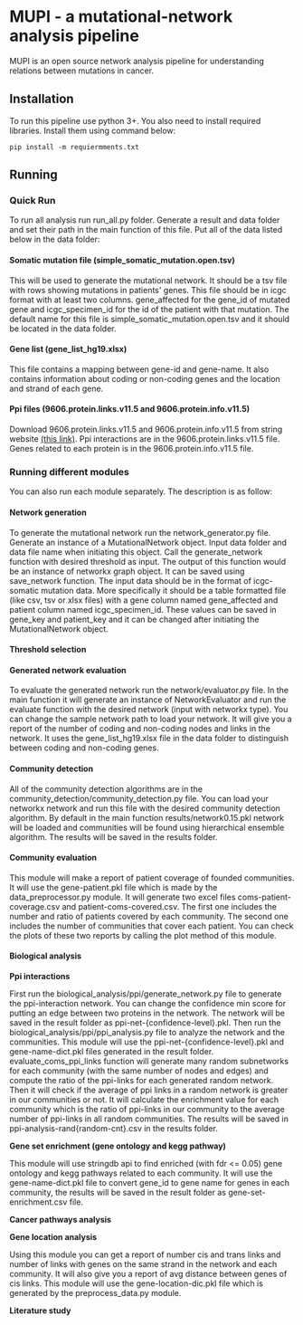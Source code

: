 
# MUPI - a mutational-network analysis pipeline

MUPI is an open source network analysis pipeline for understanding relations between mutations in cancer.


## Installation
To run this pipeline use python 3+. You also need to install required libraries. Install them using command below:

```
pip install -m requiermments.txt
```
## Running
### Quick Run

To run all analysis run run_all.py folder. Generate a result and data folder and set their path in the main function of this file. Put all of the data listed below in the data folder:

#### Somatic mutation file (simple_somatic_mutation.open.tsv)
This will be used to generate the mutational network. It should be a tsv file with rows showing mutations in patients' genes. This file should be in icgc format with at least two columns. gene_affected for the gene_id of mutated gene and icgc_specimen_id for the id of the patient with that mutation. The default name for this file is simple_somatic_mutation.open.tsv and it should be located in the data folder.

#### Gene list (gene_list_hg19.xlsx)
This file contains a mapping between gene-id and gene-name. It also contains information about coding or non-coding genes and the location and strand of each gene.

#### Ppi files (9606.protein.links.v11.5 and 9606.protein.info.v11.5)
Download 9606.protein.links.v11.5 and 9606.protein.info.v11.5 from string website [(this link)](https://string-db.org/cgi/download?sessionId=b0rskhtvOySj&species_text=Homo+sapiens).
Ppi interactions are in the 9606.protein.links.v11.5 file. Genes related to each protein is in the 9606.protein.info.v11.5 file.

### Running different modules
You can also run each module separately. The description is as follow:

#### Network generation

To generate the mutational network run the network_generator.py file. Generate an instance of a MutationalNetwork object. Input data folder and data file name when initiating this object. Call the generate_network function with desired threshold as input. The output of this function would be an instance of networkx graph object. It can be saved using save_network function. The input data should be in the format of icgc-somatic mutation data. More specifically it should be a table formatted file (like csv, tsv or xlsx files) with a gene column named gene_affected and patient column named icgc_specimen_id. These values can be saved in gene_key and patient_key and it can be changed after initiating the MutationalNetwork object.


#### Threshold selection


#### Generated network evaluation
To evaluate the generated network run the network/evaluator.py file. In the main function it will generate an instance of NetworkEvaluator and run the evaluate function with the desired network (input with networkx type). You can change the sample network path to load your network. It will give you a report of the number of coding and non-coding nodes and links in the network. It uses the gene_list_hg19.xlsx file in the data folder to distinguish between coding and non-coding genes.


#### Community detection
All of the community detection algorithms are in the community_detection/community_detection.py file. You can load your networkx network and run this file with the desired community detection algorithm. By default in the main function results/network0.15.pkl network will be loaded and communities will be found using hierarchical ensemble algorithm. The results will be saved in the results folder.

#### Community evaluation
This module will make a report of patient coverage of founded communities. It will use the gene-patient.pkl file which is made by the data_preprocessor.py module. It will generate two excel files coms-patient-coverage.csv and patient-coms-covered.csv. The first one includes the number and ratio of patients covered by each community. The second one includes the number of communities that cover each patient. You can check the plots of these two reports by calling the plot method of this module.

#### Biological analysis
**Ppi interactions**

First run the biological_analysis/ppi/generate_network.py file to generate the ppi-interaction network. You can change the confidence min score for putting an edge between two proteins in the network. The network will be saved in the result folder as ppi-net-{confidence-level}.pkl. 
Then run the biological_analysis/ppi/ppi_analysis.py file to analyze the network and the communities. This module will use the ppi-net-{confidence-level}.pkl and gene-name-dict.pkl files generated in the result folder. evaluate_coms_ppi_links function will generate many random subnetworks for each community (with the same number of nodes and edges) and compute the ratio of the ppi-links for each generated random network. Then it will check if the average of ppi links in a random network is greater in our communities or not. It will calculate the enrichment value for each community which is the ratio of ppi-links in our community to the average number of ppi-links in all random communities. The results will be saved in ppi-analysis-rand{random-cnt}.csv in the results folder.

**Gene set enrichment (gene ontology and kegg pathway)**

This module will use stringdb api to find enriched (with fdr <= 0.05) gene ontology and kegg pathways related to each community. It will use the gene-name-dict.pkl file to convert gene_id to gene name for genes in each community, the results will be saved in the result folder as gene-set-enrichment.csv file. 

**Cancer pathways analysis**


**Gene location analysis** 

Using this module you can get a report of number cis and trans links and number of links with genes on the same strand in the network and each community. It will also give you a report of avg distance between genes of cis links. This module will use the gene-location-dic.pkl file which is generated by the preprocess_data.py module. 

**Literature study**
